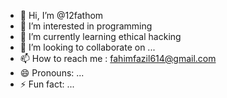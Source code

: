 - 👋 Hi, I’m @12fathom
- 👀 I’m interested in programming 
- 🌱 I’m currently learning ethical hacking 
- 💞️ I’m looking to collaborate on ...
- 📫 How to reach me : fahimfazil614@gmail.com
- 😄 Pronouns: ...
- ⚡ Fun fact: ...

<!---
12fathom/12fathom is a ✨ special ✨ repository because its `README.md` (this file) appears on your GitHub profile.
You can click the Preview link to take a look at your changes.
--->
